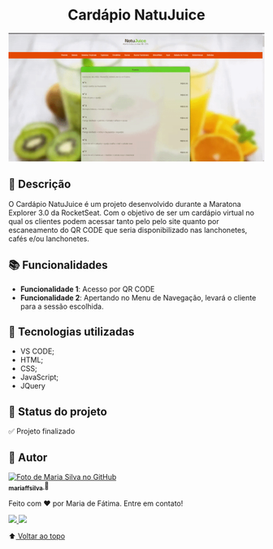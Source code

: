 <h1 align="center" id="cardapio-natujuice"> Cardápio NatuJuice</h1>

<p align="center">
<img src="src/to_readme/pagina.gif">

## :memo: Descrição

O Cardápio NatuJuice é um projeto desenvolvido durante a Maratona Explorer 3.0 da RocketSeat. Com o objetivo de ser um cardápio virtual no qual os clientes podem acessar tanto pelo pelo site quanto por escaneamento do QR CODE que seria disponibilizado nas lanchonetes, cafés e/ou lanchonetes. 

## :books: Funcionalidades

* <b>Funcionalidade 1</b>: Acesso por QR CODE 
* <b>Funcionalidade 2</b>: Apertando no Menu de Navegação, levará o cliente para a sessão escolhida. 

## :wrench: Tecnologias utilizadas

* VS CODE;
* HTML;
* CSS;
* JavaScript;
* JQuery

## :dart: Status do projeto

:white_check_mark: Projeto finalizado 

## :wave: Autor

<a href="http://github.com/mariffsilva">
<img src="https://avatars.githubusercontent.com/u/75706841?v=4" width="100px;" alt="Foto de Maria Silva no GitHub"/><br>
<sub>
<b>mariaffsilva</b>
</sub>  
</a>
🌼

<p> Feito com ❤️ por Maria de Fátima. Entre em contato!</p> 
<a href ="mailto:fatima.maria12@gmail.com">
<img src="https://img.shields.io/badge/Gmail-D14836?style=for-the-badge&logo=gmail&logoColor=white"/>
</a>
<a href ="https://www.linkedin.com/in/mariaffsilva/">
<img src="https://img.shields.io/badge/LinkedIn-0077B5?style=for-the-badge&logo=linkedin&logoColor=white"/>
</a>

:arrow_up:[ Voltar ao topo](#cardapio-natujuice)<br>
